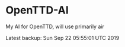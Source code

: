 # OpenTTD-AI
My AI for OpenTTD, will use primarily air

Latest backup: Sun Sep 22 05:55:01 UTC 2019
